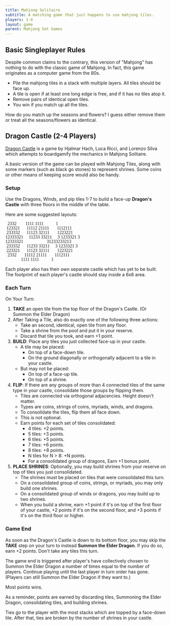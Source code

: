 ```yaml
---
title: Mahjong Solitaire
subtitle: A matching game that just happens to use mahjong tiles.
players: 1-4
layout: game
parent: Mahjong Set Games
---
```


## Basic Singleplayer Rules

Despite common claims to the contrary, this version of "Mahjong" has nothing to do with the classic game of Mahjong. 
In fact, this game originates as a computer game from the 80s.

- Pile the mahjong tiles in a stack with multiple layers. All tiles should be face up.
- A tile is open if at least one long edge is free, and if it has no tiles atop it.
- Remove pairs of identical open tiles.
- You win if you match up all the tiles.

How do you match up the seasons and flowers? I guess either remove them or treat all the seasons/flowers as identical.


## Dragon Castle (2-4 Players)

[Dragon Castle](https://boardgamegeek.com/boardgame/232219/dragon-castle) is 
a game by Hjalmar Hach, Luca Ricci, and Lorenzo Silva
which attempts to boardgamify the mechanics in Mahjong Solitaire.

A basic version of the game can be played with Mahjong Tiles,
along with some markers (such as black go stones) to represent shrines.
Some coins or other means of keeping score would also be handy.

### Setup

Use the Dragons, Winds, and pip tiles 1-7 to build a face-up **Dragon's Castle** with three floors in the middle of the table.

Here are some suggested layouts:

<style>
@font-face {
    font-family: Jianpu;
    src: url("{{site.webfontdirectory}}/jianpu/colrJianpu.ttf ");
}
.colorNumbers {
    font-family: Jianpu;
    line-height: 1;
}
</style>


<pre class="colorNumbers">
  2332        1111 1111           1         
 123321      11112 21111       1112111      
 233332      11123 32111       1223221      
12333321     11233 33211     3 1233321 3    
12333321                     31233233213    
 233332      11233 33211     3 1233321 3    
 223321      11123 32111       1223221      
  2332       11112 21111       1112111      
              1111 1111           1         
</pre>


<!--
Rulebook:
116 tiles:
    72 pip tiles (6*4*3)
    12 Dragons
    16 Winds
    16 Seasons

My recommendation above:
112 tiles:
    84 pip tiles (7*4*3)
    12 Dragons
    16 Winds

Rulebook layouts can't be done.
No duplicate season tiles. (-16 tile)
Increase pip range by 1 from 6 to 7 get +12 more tiles.
This leaves us 4 short of the count in the rulebook.

Alternately, Using all pips
136 tiles:
    108 pip tiles (9*4*3)
    12 Dragons
    16 Winds

Poker tiles doesn't really work because there are only 2 of a kind using both decks.
On the other hand, use both decks and we have
52*2+8 cards = 112 cards.
I suppose the rule changes could be:
- option 1: take a second open tile of the same rank.
- Jokers build two shrines and get bonus point.
Or you could tweak the consolidation rules to be based on suit/rank or maybe poker hands?
-->



Each player also has their own separate castle which has yet to be built.
The footprint of each player's castle should stay inside a 6x6 area.


### Each Turn

On Your Turn:

1. **TAKE** an open tile from the top floor of the Dragon's Castle. (Or Summon the Elder Dragon)
2.  After Taking a Tile, also do exactly one of the following three actions:
    - Take an second, identical, open tile from any floor.
    - Take a shrine from the pool and put it in your reserve.
    - Discard that tile you took, and earn +1 point.
3. **BUILD**: Place any tiles you just collected face-up in your castle.
    - A tile may be placed:
        - On top of a face-down tile.
        - On the ground diagonally or orthogonally adjacent to a tile in your castle.
    - But may not be placed:
        - On top of a face-up tile.
        - On top of a shrine.
4. **FLIP**: If there are any groups of more than 4 connected tiles of the same type in your castle, consolidate those groups by flipping them.
    - Tiles are connected via orthogonal adjacencies. Height doesn't matter.
    - Types are coins, strings of coins, myriads, winds, and dragons.
    - To consolidate the tiles, flip them all face down.
    - This is not optional.
    - Earn points for each set of tiles consolidated: 
        - 4 tiles: +2 points.
        - 5 tiles: +3 points.
        - 6 tiles: +5 points.
        - 7 tiles: +6 points.
        - 8 tiles: +8 points.
        - N tiles for N > 8: +N points.
        - For a consolidated group of dragons, Earn +1 bonus point.
5. **PLACE SHRINES**: Optionally, you may build shrines from your reserve on top of tiles you just consolidated.
    - The shrines must be placed on tiles that were consolidated this turn.
    - On a consolidated group of coins, strings, or myriads, you may only build one shrines.
    - On a consolidated group of winds or dragons, you may build up to two shrines.
    - When you build a shrine, earn +1 point if it's on top of the first floor of your castle, +2 points if it's on the second floor, and +3 points if it's on the third floor or higher.

### Game End

As soon as the Dragon's Castle is down to its bottom floor, 
you may skip the **TAKE** step on your turn to instead
**Summon the Elder Dragon**.
If you do so, earn +2 points. Don't take any tiles this turn.

The game end is triggered after player's have collectively chosen to 
Summon the Elder Dragon a number of times equal to the number of players. 
Continue playing until the last player in turn order has gone.
(Players can still Summon the Elder Dragon if they want to.)

Most points wins. 

As a reminder, points are earned by discarding tiles, Summoning the Elder Dragon, consolidating tiles, and building shrines.

Ties go to the player with the most stacks which are topped by a face-down tile. After that, ties are broken by the number of shrines in your castle.